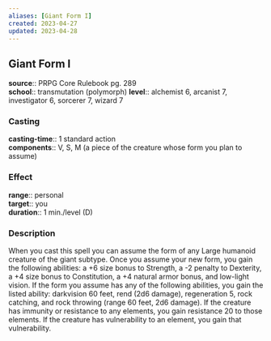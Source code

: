 ```yaml
---
aliases: [Giant Form I]
created: 2023-04-27
updated: 2023-04-28
---
```


## Giant Form I

**source**:: PRPG Core Rulebook pg. 289  
**school**:: transmutation (polymorph)
**level**:: alchemist 6, arcanist 7, investigator 6, sorcerer 7, wizard 7

### Casting

**casting-time**:: 1 standard action  
**components**:: V, S, M (a piece of the creature whose form you plan to assume)

### Effect

**range**:: personal  
**target**:: you  
**duration**:: 1 min./level (D)

### Description

When you cast this spell you can assume the form of any Large humanoid creature of the giant subtype. Once you assume your new form, you gain the following abilities: a +6 size bonus to Strength, a -2 penalty to Dexterity, a +4 size bonus to Constitution, a +4 natural armor bonus, and low-light vision. If the form you assume has any of the following abilities, you gain the listed ability: darkvision 60 feet, rend (2d6 damage), regeneration 5, rock catching, and rock throwing (range 60 feet, 2d6 damage). If the creature has immunity or resistance to any elements, you gain resistance 20 to those elements. If the creature has vulnerability to an element, you gain that vulnerability.
